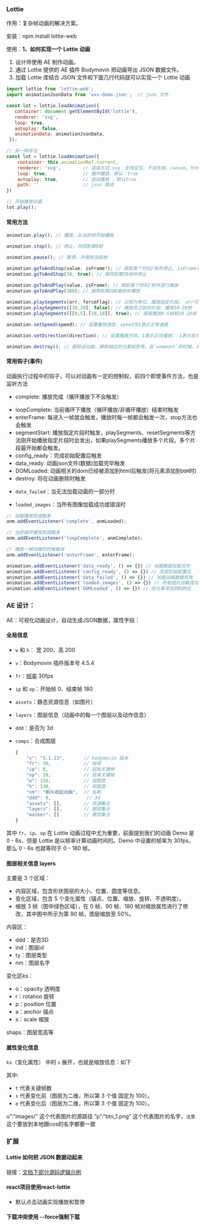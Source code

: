 

### Lottie

作用：复杂帧动画的解决方案。

安装：npm install lottie-web

使用：**1、如何实现一个 Lottie 动画** 

1. 设计师使用 AE 制作动画。
2. 通过 Lottie 提供的 AE 插件 Bodymovin 把动画导出 JSON 数据文件。
3. 加载 Lottie 库结合 JSON 文件和下面几行代码就可以实现一个 Lottie 动画

```js
import lottie from 'lottie-web';
import animationJsonData from 'xxx-demo.json';  // json 文件

const lot = lottie.loadAnimation({
   container: document.getElementById('lottie'), 
   renderer: 'svg',
   loop: true,
   autoplay: false,
   animationData: animationJsonData,
 });

// 另一种写法
const lot = lottie.loadAnimation({
    container: this.animationRef.current,
    renderer: 'svg',        // 渲染方式:svg：支持交互、不会失帧、canvas、html：支持3D，支持交互
    loop: true,             // 循环播放，默认：true
    autoplay: true,         // 自动播放 ，默认true
    path: ''                // json 路径
})

// 开始播放动画
lot.play();
```

#### 常用方法

```js
animation.play(); // 播放，从当前帧开始播放

animation.stop(); // 停止，并回到第0帧

animation.pause(); // 暂停，并保持当前帧

animation.goToAndStop(value, isFrame?); // 跳到某个时刻/帧并停止, isFrame单位(默认false:毫秒，true为帧)
animation.goToAndStop(30, true); // 跳转到第30帧并停止
                      
animation.goToAndPlay(value, isFrame); // 跳到某个时刻/帧并进行播放
animation.goToAndPlay(300); // 跳转到第300毫秒并播放

animation.playSegments(arr, forceFlag); // 以帧为单位，播放指定片段， arr可以包含两个数字或者两个数字组成的数组，forceFlag表示是否立即强制播放该片段
animation.playSegments([10,20], false); // 播放完之前的片段，播放10-20帧
animation.playSegments([[0,5],[10,18]], true); // 直接播放0-5帧和10-18帧

animation.setSpeed(speed); // 设置播放速度，speed为1表示正常速度

animation.setDirection(direction); // 设置播放方向，1表示正向播放，-1表示反向播放

animation.destroy(); // 删除该动画，移除相应的元素标签等。在`unmount`的时候，需要调用该方法

```



#### 常用钩子(事件)

动画执行过程中的钩子，可以对动画有一定的控制权，前四个即使事件方法，也是监听方法

- complete: 播放完成（循环播放下不会触发）
* loopComplete: 当前循环下播放（循环播放/非循环播放）结束时触发
* enterFrame: 每进入一帧就会触发，播放时每一帧都会触发一次，stop方法也会触发
* segmentStart: 播放指定片段时触发，playSegments、resetSegments等方法刚开始播放指定片段时会发出，如果playSegments播放多个片段，多个片段最开始都会触发。
* config_ready：完成初始配置后触发
* data_ready: 动画json文件(数据)加载完毕触发
* DOMLoaded: 动画相关的dom已经被添加到html后触发(将元素添加到`DOM`时)
* destroy: 将在动画删除时触发

- `data_failed`：当无法加载动画的一部分时

- `loaded_images`：当所有图像加载成功或错误时


```js
// 动画播放完成触发
anm.addEventListener('complete', anmLoaded);

// 当前循环播放完成触发 
anm.addEventListener('loopComplete', anmComplete);

// 播放一帧动画的时候触发 
anm.addEventListener('enterFrame', enterFrame);

animation.addEventListener('data_ready', () => {}) // 动画数据加载完毕
animation.addEventListener('config_ready', () => {}) // 完成初始配置后
animation.addEventListener('data_failed', () => {}) // 加载动画数据失败
animation.addEventListener('loaded_images', () => {}) // 所有图片加载成功或者失败
animation.addEventListener('DOMLoaded', () => {}) // 将元素添加到DOM后
```



### AE 设计：

AE：可视化动画设计，自动生成JSON数据，属性字段：

#### 全局信息

- `w` 和 `h`： 宽 200、高 200

- `v`：Bodymovin 插件版本号 4.5.4

- `fr`：[帧率](https://link.zhihu.com/?target=https%3A//baike.baidu.com/item/%E5%B8%A7%E7%8E%87) 30fps

- `ip` 和 `op`：开始帧 0、结束帧 180

- `assets`：静态资源信息（如图片）

- `layers`：图层信息（动画中的每一个图层以及动作信息）

- `ddd`：是否为 3d

- `comps`：合成图层

  ```js
  {
      "v": "5.1.13",       // bodymovin 版本
      "fr": 30,            // 帧率
      "ip": 0,             // 起始关键帧
      "op": 20,            // 结束关键帧
      "w": 150,            // 视图宽
      "h": 130,            // 视图高
      "nm": "鹅头收起动画",  // 名称
      "ddd": 0,             // 3d
      "assets": [],        // 资源集合 
      "layers": [],        // 图层集合
      "masker": []         // 蒙层集合
  }
  ```

  

其中 `fr`、`ip`、`op` 在 Lottie 动画过程中尤为重要，前面提到我们的动画 Demo 是 0 - 6s，但是 Lottie 是以帧率计算动画时间的。Demo 中设置的帧率为 30fps，那么 0 - 6s 也就等同于 0 - 180 帧。

#### 图层相关信息 layers

主要是 3 个区域：

- 内容区域，包含形状图层的大小、位置、圆度等信息。
- 变化区域，包含 5 个变化属性（锚点、位置、缩放、旋转、不透明度）。
- 缩放 3 帧（图中绿色区域），在 0 帧、90 帧、180 帧对缩放属性进行了修改，其中图中所示为第 90 帧，图层缩放至 50%。

内容区：

- ddd：是否3D
- ind：图层id
- ty：图层类型
- nm：图层名字

变化区ks：

- o：opacity 透明度
- r：rotation 旋转
- p：position 位置
- a：anchor 锚点
- s：scale 缩放

shaps：图层宽高等

#### 属性变化信息

 `ks`（变化属性） 中的 `s` 展开，也就是缩放信息：如下

其中:

- `t` 代表关键帧数
- `s` 代表变化前（图层为二维，所以第 3 个值 固定为 100）。
- `e` 代表变化后（图层为二维，所以第 3 个值 固定为 100）。



u”:“images/” 这个代表图片的源路径
“p”:“btn_1.png” 这个代表图片的名字，`注意` 这个要放到本地跟cos的名字都要一致



### 扩展

#### Lottie 如何把 JSON 数据动起来

链接：[文档下部分源码逻辑示例](https://zhuanlan.zhihu.com/p/342477231?utm_source=weibo&utm_medium=social&utm_oi=27124941455360&utm_content=snapshot) 



#### react项目使用react-lottie

- 默认点击动画实现播放和暂停

#### 下载冲突使用 --force强制下载